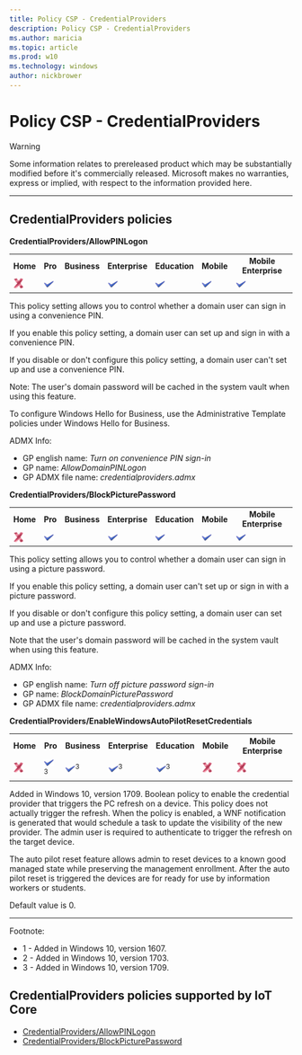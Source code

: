 ```yaml
---
title: Policy CSP - CredentialProviders
description: Policy CSP - CredentialProviders
ms.author: maricia
ms.topic: article
ms.prod: w10
ms.technology: windows
author: nickbrower
---
```


# Policy CSP - CredentialProviders

> [!WARNING]
> Some information relates to prereleased product which may be substantially modified before it's commercially released. Microsoft makes no warranties, express or implied, with respect to the information provided here.

<!--StartPolicies-->
<hr/>

## CredentialProviders policies  

<!--StartPolicy-->
<a href="" id="credentialproviders-allowpinlogon"></a>**CredentialProviders/AllowPINLogon**  

<!--StartSKU-->
<table>
<tr>
	<th>Home</th>
	<th>Pro</th>
	<th>Business</th>
	<th>Enterprise</th>
	<th>Education</th>
	<th>Mobile</th>
	<th>Mobile Enterprise</th>
</tr>
<tr>
	<td><img src="images/crossmark.png" alt="cross mark" /></td>
	<td><img src="images/checkmark.png" alt="check mark" /></td>
	<td></td>
	<td><img src="images/checkmark.png" alt="check mark" /></td>
	<td><img src="images/checkmark.png" alt="check mark" /></td>
	<td><img src="images/checkmark.png" alt="check mark" /></td>
	<td><img src="images/checkmark.png" alt="check mark" /></td>
</tr>
</table>

<!--EndSKU-->
<!--StartDescription-->
This policy setting allows you to control whether a domain user can sign in using a convenience PIN.

If you enable this policy setting, a domain user can set up and sign in with a convenience PIN.

If you disable or don't configure this policy setting, a domain user can't set up and use a convenience PIN.

Note: The user's domain password will be cached in the system vault when using this feature.

To configure Windows Hello for Business, use the Administrative Template policies under Windows Hello for Business.

<!--EndDescription-->
<!--StartADMX-->
ADMX Info:  
-   GP english name: *Turn on convenience PIN sign-in*
-   GP name: *AllowDomainPINLogon*
-   GP ADMX file name: *credentialproviders.admx*

<!--EndADMX-->
<!--EndPolicy-->
<!--StartPolicy-->
<a href="" id="credentialproviders-blockpicturepassword"></a>**CredentialProviders/BlockPicturePassword**  

<!--StartSKU-->
<table>
<tr>
	<th>Home</th>
	<th>Pro</th>
	<th>Business</th>
	<th>Enterprise</th>
	<th>Education</th>
	<th>Mobile</th>
	<th>Mobile Enterprise</th>
</tr>
<tr>
	<td><img src="images/crossmark.png" alt="cross mark" /></td>
	<td><img src="images/checkmark.png" alt="check mark" /></td>
	<td></td>
	<td><img src="images/checkmark.png" alt="check mark" /></td>
	<td><img src="images/checkmark.png" alt="check mark" /></td>
	<td><img src="images/checkmark.png" alt="check mark" /></td>
	<td><img src="images/checkmark.png" alt="check mark" /></td>
</tr>
</table>

<!--EndSKU-->
<!--StartDescription-->
This policy setting allows you to control whether a domain user can sign in using a picture password.

If you enable this policy setting, a domain user can't set up or sign in with a picture password.

If you disable or don't configure this policy setting, a domain user can set up and use a picture password.

Note that the user's domain password will be cached in the system vault when using this feature.

<!--EndDescription-->
<!--StartADMX-->
ADMX Info:  
-   GP english name: *Turn off picture password sign-in*
-   GP name: *BlockDomainPicturePassword*
-   GP ADMX file name: *credentialproviders.admx*

<!--EndADMX-->
<!--EndPolicy-->
<!--StartPolicy-->
<a href="" id="credentialproviders-enablewindowsautopilotresetcredentials"></a>**CredentialProviders/EnableWindowsAutoPilotResetCredentials**  

<!--StartSKU-->
<table>
<tr>
	<th>Home</th>
	<th>Pro</th>
	<th>Business</th>
	<th>Enterprise</th>
	<th>Education</th>
	<th>Mobile</th>
	<th>Mobile Enterprise</th>
</tr>
<tr>
	<td><img src="images/crossmark.png" alt="cross mark" /></td>
	<td><img src="images/checkmark.png" alt="check mark" /><sup>3</sup></td>
	<td><img src="images/checkmark.png" alt="check mark" /><sup>3</sup></td>
	<td><img src="images/checkmark.png" alt="check mark" /><sup>3</sup></td>
	<td><img src="images/checkmark.png" alt="check mark" /><sup>3</sup></td>
	<td><img src="images/crossmark.png" alt="cross mark" /></td>
	<td><img src="images/crossmark.png" alt="cross mark" /></td>
</tr>
</table>

<!--EndSKU-->
<!--StartDescription-->
Added in Windows 10, version 1709. Boolean policy to enable the credential provider that triggers the PC refresh on a device. This policy does not actually trigger the refresh. When the policy is enabled, a WNF notification is generated that would schedule a task to update the visibility of the new provider. The admin user is required to authenticate to trigger the refresh on the target device.

The auto pilot reset feature allows admin to reset devices to a known good managed state while preserving the management enrollment. After the auto pilot reset is triggered the devices are for ready for use by information workers or students.

Default value is 0.

<!--EndDescription-->
<!--EndPolicy-->
<hr/>

Footnote:

-   1 - Added in Windows 10, version 1607.
-   2 - Added in Windows 10, version 1703.
-   3 - Added in Windows 10, version 1709.

<!--EndPolicies-->

<!--StartIoTCore-->
## <a href="" id="iotcore"></a>CredentialProviders policies supported by IoT Core  

-   [CredentialProviders/AllowPINLogon](#credentialproviders-allowpinlogon)  
-   [CredentialProviders/BlockPicturePassword](#credentialproviders-blockpicturepassword)  
<!--EndIoTCore-->

